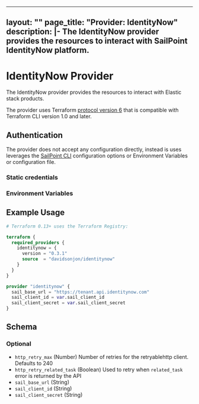 
---
layout: ""
page_title: "Provider: IdentityNow"
description: |-
  The IdentityNow provider provides the resources to interact with SailPoint IdentityNow platform.
---

# IdentityNow Provider

The IdentityNow provider provides the resources to interact with Elastic stack products.

The provider uses Terraform [protocol version 6](https://developer.hashicorp.com/terraform/plugin/terraform-plugin-protocol#protocol-version-6) that is compatible with Terraform CLI version 1.0 and later.

## Authentication

The provider does not accept any configuration directly, instead is uses leverages the [SailPoint CLI](https://github.com/sailpoint-oss/sailpoint-cli) configuration options or Environment Variables or configuration file.


### Static credentials



### Environment Variables


## Example Usage

```terraform
# Terraform 0.13+ uses the Terraform Registry:

terraform {
  required_providers {
    identitynow = {
      version = "0.3.1"
      source  = "davidsonjon/identitynow"
    }
  }
}

provider "identitynow" {
  sail_base_url = "https://tenant.api.identitynow.com"
  sail_client_id = var.sail_client_id
  sail_client_secret = var.sail_client_secret
}
```

<!-- schema generated by tfplugindocs -->
## Schema

### Optional

- `http_retry_max` (Number) Number of retries for the retryablehttp client. Defaults to 240
- `http_retry_related_task` (Boolean) Used to retry when `related_task` error is returned by the API
- `sail_base_url` (String)
- `sail_client_id` (String)
- `sail_client_secret` (String)
